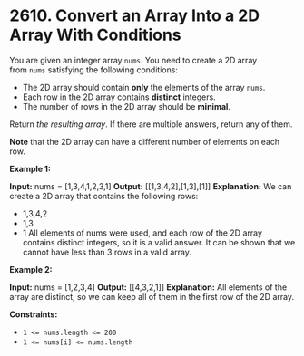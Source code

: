 # 2610. Convert an Array Into a 2D Array With Conditions 

You are given an integer array `nums`. You need to create a 2D array from `nums` satisfying the following conditions:

- The 2D array should contain **only** the elements of the array `nums`.
- Each row in the 2D array contains **distinct** integers.
- The number of rows in the 2D array should be **minimal**.

Return _the resulting array_. If there are multiple answers, return any of them.

**Note** that the 2D array can have a different number of elements on each row.

**Example 1:**

**Input:** nums = [1,3,4,1,2,3,1]
**Output:** [[1,3,4,2],[1,3],[1]]
**Explanation:** We can create a 2D array that contains the following rows:
- 1,3,4,2
- 1,3
- 1
All elements of nums were used, and each row of the 2D array contains distinct integers, so it is a valid answer.
It can be shown that we cannot have less than 3 rows in a valid array.

**Example 2:**

**Input:** nums = [1,2,3,4]
**Output:** [[4,3,2,1]]
**Explanation:** All elements of the array are distinct, so we can keep all of them in the first row of the 2D array.

**Constraints:**

- `1 <= nums.length <= 200`
- `1 <= nums[i] <= nums.length`